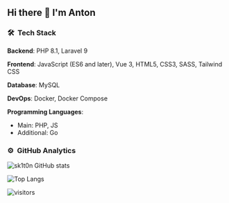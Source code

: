 ## Hi there 👋 I'm Anton

### 🛠 &nbsp;Tech Stack

**Backend**: PHP 8.1, Laravel 9

**Frontend**: JavaScript (ES6 and later), Vue 3, HTML5, CSS3, SASS, Tailwind CSS

**Database**: MySQL

**DevOps**: Docker, Docker Compose

**Programming Languages**:

- Main: PHP, JS
- Additional: Go

### ⚙️ &nbsp;GitHub Analytics
![sk1t0n GitHub stats](https://github-readme-stats.vercel.app/api?username=sk1t0n&show_icons=true&hide_border=false&title_color=ff652f&icon_color=FFE400&bg_color=09131B&text_color=ffffff&border_color=ffffff)

![Top Langs](https://github-readme-stats.vercel.app/api/top-langs?username=sk1t0n&show_icons=true&hide_border=false&title_color=ff652f&icon_color=FFE400&bg_color=09131B&text_color=ffffff&border_color=ffffff&exclude_repo=vkr,karman,labs_dev_app_db&hide=ruby&langs_count=5)

![visitors](https://visitor-badge.laobi.icu/badge?page_id=sk1t0n)
